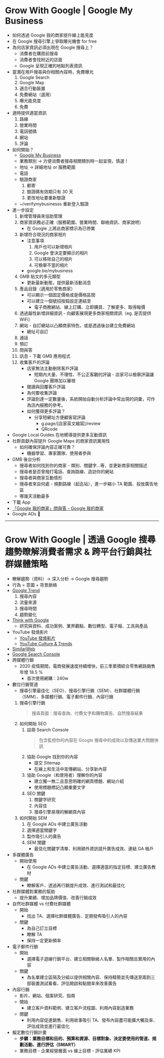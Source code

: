 # Grow With Google | Google My Business
- 如何透過 Google 我的商家提升線上能見度
- 在 Google 搜尋引擎上爭取曝光機會 for free
- 為何店家資訊必須出現在 Google 搜尋上？
    - 消費者在購買前搜尋
    - 消費者會找附近的店面
    - Google 呈現正確的地點列表資訊
- 當潛在用戶搜尋與你相關內容時，免費曝光
    1. Google Search
    2. Google Map
    3. 適合行動裝置
    4. 免費網站（選用）
    5. 曝光能見度
    6. 免費
- 適時提供適當資訊
    1. 路線
    2. 營業時間
    3. 電話號碼
    4. 網站
    5. 評論
- 如何開始？
    - [Google My Business](https://business.google.com)
    - 業務類別 → 方便消費者搜尋相關類別時一起呈現，慎選！
    - 地址 → 詳細地址 or 服務範圍
    - 電話
    - 驗證商家
        1. 郵寄
        2. 驗證碼有效期只有 30 天
        3. 更改地址要重新驗證
    - ~/verifymybusinesss 重新登入驗證
- 進一步設定
    1. 新增管理員來協助管理
    2. 商家資訊務必正確（服務範圍、營業時間、聯絡資訊、商家說明）
        - 在 Google 上將此商家標示為已停業
    3. 新增符合現況的商家相片
        - 注意事項
            1. 用戶也可以新增相片
            2. Google 會決定要顯示的相片
            3. 可以移除自己的相片
            4. 可檢舉不當的相片
        - google.be/mybusiness
    4. GMB 貼文的多元類型
        - 更新最新動態，提供最新活動消息
    5. 產品目錄（適用於零售商家）
        - 可以顯示一個固定價格或是價格區間
        - 可以建立一個號招按鈕設定連結至
            - 電子商務網站、線上訂購、立即購買、了解更多、取得報價
    6. 透過屬性新增詳細資訊 - 向顧客展現更多商家相關資訊（eg. 是否提供 WiFi）
    7. 網站 - 自訂網站以凸顯商家特色，或是透過後台建立免費網站
        - 網址可自訂
    8. 通話
    9. 預訂
    10. 問與答
    11. 訊息 - 下載 GMB 應用程式
    12. 收集客戶的評論
        - 店家無法主動刪除客戶評論
            - 短期內大量、不理性、不公正客觀的評論 - 店家可以檢舉評論讓 Google 團隊加以審視
        - 閱讀與回覆客戶評論
        - 為何要收集評論
        - 評論到達一定數量後，系統開始自動分析評論中常出現的詞彙，可作為店內服務的參考。
        - 如何獲得更多評論？
            - 分享短網址方便顧客寫評論
                - g.page/[店家英文縮寫]/review
                - QRcode
- Google Local Guides 在地嚮導提供更多互動資訊
- 社群貢獻內容提升 Google Maps 的商家資訊實用性
    - 如何確保評論內容正確可靠？
        - 機器學習、專家團隊、使用者參與
- GMB 後台分析
    - 搜尋者如何找到你的商家 - 類別、關鍵字...等，並更新商家相關描述
    - 搜尋者是否曾撥打電話、查詢路線、造訪你的網站
    - 搜尋者與商家互動情形
    - 搜尋者來自何處 - 規劃路線（起迄站），進一步縮小 TA 範圍、投放廣告地區
    - 哪幾天活動最多
- 下載 App
- [「Google 我的商家」問與答 - Google 我的商家](https://www.google.com/intl/zh-HK_hk/business/faq/)
- Google ADs

----

# Grow With Google | 透過 Google 搜尋趨勢瞭解消費者需求 & 跨平台行銷與社群媒體策略
- 瞭解趨勢（資料）→ 深入分析 → Google 搜尋趨勢
- 行為 = 意圖 + 背景脈絡
- [Google Trend](https://g.co/trends)
    1. 搜尋內容
    2. 流量來源
    3. 搜尋時間
    4. 趨勢變化
- [Think with Google](https://thinkwithgoogle.com)
    - 研究與資料、成功案例、業界觀點、數位轉型、電子報、工具與產品
- YouTube 發燒影片
    - [YouTube 發燒影片](https://youtube.com/feed/trending)
    - [YouTube Culture & Trends](https://youtube.com/trends/)
- [SimilarWeb](https://www.similarweb.com/)
- [Google Search Console](https://search.google.com/search-console/about)
- 跨媒體行銷
    - 2020 疫情期間，電商發展速度持續增快，前三季累積綜合零售網路銷售年增 18.5 %
        - 首次使用網購：240w
- 數位行銷管道
    - 搜尋引擎最佳化（SEO）、搜尋引擎行銷（SEM）、社群媒體行銷（SMM）、多媒體行銷、電子郵件行銷、內容行銷
    1. 搜尋引擎行銷 
        > 搜尋頁面：搜尋查詢、付費文字和購物廣告、自然搜尋結果
    2. 如何開始 SEO
        1. 註冊 Search Console
            > 包含監控你的內容在 Google 搜尋中的成效以及傳送重大問題快訊
        2. 協助 Google 找到你的內容
            - 提交 Sitemap
            - 在線上和生活中宣傳網站、分享新內容
        3. 協助 Google（和使用者）理解你的內容
            - 建立獨一無二且意思明確的網頁標題、網站介紹
            - 使用標題標記凸顯重要文字
        4.  SEO 關鍵
            1. 關鍵字研究
            2. 內容佳
            3. 搜尋引擎易理的解網頁內容
    3. 如何開始 SEM
        1. 在 Google ADs 中建立廣告活動
        2. 選擇適當關鍵字
        3. 製作吸引人的廣告
        4. SEM 關鍵
            - 最佳化關鍵字清單、利用額外資訊提升廣告成效、連結 GA 帳戶
- 多媒體廣告 
    - 開始使用
        - 在 Google ADs 中建立廣告活動、選擇適當的指定目標、建立廣告教材
    - 關鍵
        - 瞭解客戶、透過再行銷提升成效、進行測試和最佳化
- 社群媒體對業務的幫助
    - 提升業績、增加品牌價值、改善行銷成效
- 自然社群媒體 vs 付費社群媒體
    - 開始
        - 找出 TA、選擇社群媒體廣告、定期發佈吸引人的內容
    - 關鍵
        - 為自己訂立目標
        - 瞭解 TA
        - 保持一定更新頻率
- 電子郵件行銷
    - 開始
        - 選擇電子遊線行銷平台、建立相關聯絡人名單、製作相關且實用的內容
    - 關鍵
        - 為名單建立區隔及分組以提供相關內容、保持精簡並先傳送至兩到三部裝置測試看看、評估開啟和點閱率來改善廣告
- 內容行銷
    - 影片、網站、個案研究、指南
    - 開始
        - 建立客戶資料範例、建立客戶流程圖、利用內容創造業務
    - 關鍵
        - 利用內容促進銷售、利用故事吸引 TA、發布內容盡可能擴大觸及率、評估成效並進行最佳化
- 擬定數位行銷計畫
    - **步驟：業務目標和目的、預算和資源、目標對象、決定要使用的管道、規劃活動、進行評估（SMART）**
    - 業務目標 - 企業經營層面 vs 線上目標 - 評估業績 KPI



